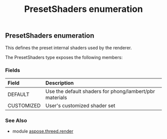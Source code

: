 ﻿---
title: PresetShaders enumeration
second_title: Aspose.3D for Python via .NET API References
description: 
type: docs
weight: 490
url: /python-net/aspose.threed.render/presetshaders/
is_root: false
---

## PresetShaders enumeration

This defines the preset internal shaders used by the renderer.



The PresetShaders type exposes the following members:

### Fields
| Field | Description |
| :- | :- |
| DEFAULT | Use the default shaders for phong/lambert/pbr materials |
| CUSTOMIZED | User's customized shader set |



### See Also
* module [aspose.threed.render](..)
